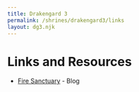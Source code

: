 ```yaml
---
title: Drakengard 3
permalink: /shrines/drakengard3/links
layout: dg3.njk
---
```

# Links and Resources 

- [Fire Sanctuary](https://firesanctuary.com/) - Blog

